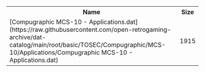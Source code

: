 <table>
<tr><th>Name</th><th>Size</th></tr>
<tr><td>
[Compugraphic MCS-10 - Applications.dat](https://raw.githubusercontent.com/open-retrogaming-archive/dat-catalog/main/root/basic/TOSEC/Compugraphic/MCS-10/Applications/Compugraphic MCS-10 - Applications.dat)
</td><td>1915</td></tr>
</table>
